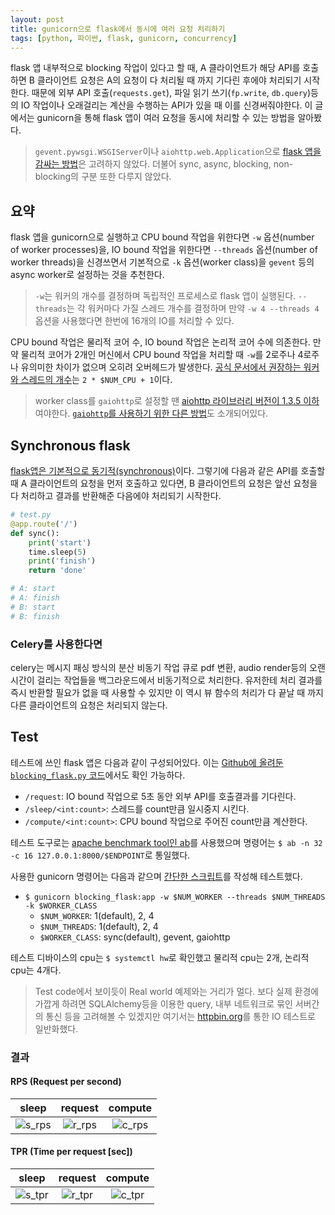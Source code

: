 ```yaml
---
layout: post
title: gunicorn으로 flask에서 동시에 여러 요청 처리하기
tags: [python, 파이썬, flask, gunicorn, concurrency]
---
```


flask 앱 내부적으로 blocking 작업이 있다고 할 때, A 클라이언트가 해당 API를 호출하면 B 클라이언트 요청은 A의 요청이 다 처리될 때 까지 기다린 후에야 처리되기 시작한다. 때문에 외부 API 호출(`requests.get`), 파일 읽기 쓰기(`fp.write`, `db.query`)등의 IO 작업이나 오래걸리는 계산을 수행하는 API가 있을 때 이를 신경써줘야한다. 이 글에서는 gunicorn을 통해 flask 앱이 여러 요청을 동시에 처리할 수 있는 방법을 알아봤다.

> `gevent.pywsgi.WSGIServer`이나 `aiohttp.web.Application`으로 [flask 앱을 감싸는 방법]은 고려하지 않았다. 더불어 sync, async, blocking, non-blocking의 구분 또한 다루지 않았다.

## 요약

flask 앱을 gunicorn으로 실행하고 CPU bound 작업을 위한다면 `-w` 옵션(number of worker processes)을, IO bound 작업을 위한다면 `--threads` 옵션(number of worker threads)을 신경쓰면서 기본적으로 `-k` 옵션(worker class)을 `gevent` 등의 async worker로 설정하는 것을 추천한다.

> `-w`는 워커의 개수를 결정하며 독립적인 프로세스로 flask 앱이 실행된다. `--threads`는 각 워커마다 가질 스레드 개수를 결정하며 만약 `-w 4 --threads 4` 옵션을 사용했다면 한번에 16개의 IO를 처리할 수 있다.

CPU bound 작업은 물리적 코어 수, IO bound 작업은 논리적 코어 수에 의존한다. 만약 물리적 코어가 2개인 머신에서 CPU bound 작업을 처리할 때 `-w`를 2로주나 4로주나 유의미한 차이가 없으며 오히려 오버헤드가 발생한다. [공식 문서에서 권장하는 워커와 스레드의 개수]는 `2 * $NUM_CPU + 1`이다.

> worker class를 `gaiohttp`로 설정할 땐 [aiohttp 라이브러리 버전이 1.3.5 이하]여야한다. [`gaiohttp`를 사용하기 위한 다른 방법]도 소개되어있다.

## Synchronous flask

[flask앱은 기본적으로 동기적(synchronous)]이다. 그렇기에 다음과 같은 API를 호출할 때 A 클라이언트의 요청을 먼저 호출하고 있다면, B 클라이언트의 요청은 앞선 요청을 다 처리하고 결과를 반환해준 다음에야 처리되기 시작한다.

```py
# test.py
@app.route('/')
def sync():
    print('start')
    time.sleep(5)
    print('finish')
    return 'done'

# A: start
# A: finish
# B: start
# B: finish
```

### Celery를 사용한다면

celery는 메시지 패싱 방식의 분산 비동기 작업 큐로 pdf 변환, audio render등의 오랜 시간이 걸리는 작업들을 백그라운드에서 비동기적으로 처리한다. 유저한테 처리 결과를 즉시 반환할 필요가 없을 때 사용할 수 있지만 이 역시 뷰 함수의 처리가 다 끝날 때 까지 다른 클라이언트의 요청은 처리되지 않는다.

## Test

테스트에 쓰인 flask 앱은 다음과 같이 구성되어있다. 이는 [Github에 올려둔 `blocking_flask.py` 코드]에서도 확인 가능하다.

- `/request`: IO bound 작업으로 5초 동안 외부 API를 호출결과를 기다린다.
- `/sleep/<int:count>`: 스레드를 count만큼 일시중지 시킨다.
- `/compute/<int:count>`: CPU bound 작업으로 주어진 count만큼 계산한다.

테스트 도구로는 [apache benchmark tool인 ab]를 사용했으며 명령어는 `$ ab -n 32 -c 16 127.0.0.1:8000/$ENDPOINT`로 통일했다.

사용한 gunicorn 명령어는 다음과 같으며 [간단한 스크립트]를 작성해 테스트했다.

- `$ gunicorn blocking_flask:app -w $NUM_WORKER --threads $NUM_THREADS -k $WORKER_CLASS`
    - `$NUM_WORKER`: 1(default), 2, 4
    - `$NUM_THREADS`: 1(default), 2, 4
    - `$WORKER_CLASS`: sync(default), gevent, gaiohttp

테스트 디바이스의 cpu는 `$ systemctl hw`로 확인했고 물리적 cpu는 2개, 논리적 cpu는 4개다.

> Test code에서 보이듯이 Real world 예제와는 거리가 멀다. 보다 실제 환경에 가깝게 하려면 SQLAlchemy등을 이용한 query, 내부 네트워크로 묶인 서버간의 통신 등을 고려해볼 수 있겠지만 여기서는 [httpbin.org]를 통한 IO 테스트로 일반화했다.

### 결과

#### RPS (Request per second)

|sleep|request|compute|
|:------:|:-----:|:------:|
|![s_rps]|![r_rps]|![c_rps]|

#### TPR (Time per request [sec])

|sleep|request|compute|
|:------:|:-----:|:------:|
|![s_tpr]|![r_tpr]|![c_tpr]|

[flask앱은 기본적으로 동기적(synchronous)]: http://flask.pocoo.org/docs/0.12/design/#thread-locals
[aiohttp 라이브러리 버전이 1.3.5 이하]: https://github.com/benoitc/gunicorn/issues/1526
[`gaiohttp`를 사용하기 위한 다른 방법]: http://docs.gunicorn.org/en/latest/design.html#asyncio-workers
[flask 앱을 감싸는 방법]: https://github.com/benoitc/gunicorn/blob/master/examples/frameworks/flaskapp_aiohttp_wsgi.py
[Github에 올려둔 `blocking_flask.py` 코드]: https://github.com/JungWinter/Code_Study/blob/master/Etc/gunicorn_flask_test/blocking_flask.py
[공식 문서에서 권장하는 워커와 스레드의 개수]: http://docs.gunicorn.org/en/stable/settings.html#worker-processes
[httpbin.org]: http://httpbin.org
[apache benchmark tool인 ab]: https://httpd.apache.org/docs/2.4/programs/ab.html
[간단한 스크립트]: https://github.com/JungWinter/Code_Study/blob/master/Etc/gunicorn_flask_test/gunicorn_test.py
[r_rps]: https://rawgit.com/JungWinter/Code_Study/master/Etc/gunicorn_flask_test/request%20_%20rps.svg
[s_rps]: https://rawgit.com/JungWinter/Code_Study/master/Etc/gunicorn_flask_test/sleep%20_%20rps.svg
[c_rps]: https://rawgit.com/JungWinter/Code_Study/master/Etc/gunicorn_flask_test/compute%20_%20rps.svg
[r_tpr]: https://rawgit.com/JungWinter/Code_Study/master/Etc/gunicorn_flask_test/request%20_%20tpr.svg
[s_tpr]: https://rawgit.com/JungWinter/Code_Study/master/Etc/gunicorn_flask_test/sleep%20_%20tpr.svg
[c_tpr]: https://rawgit.com/JungWinter/Code_Study/master/Etc/gunicorn_flask_test/compute%20_%20tpr.svg

